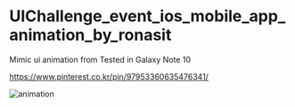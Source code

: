 # UIChallenge_event_ios_mobile_app_animation_by_ronasit

Mimic ui animation from 
Tested in Galaxy Note 10

https://www.pinterest.co.kr/pin/97953360635476341/

![animation](https://user-images.githubusercontent.com/4662566/172174918-af0c9bed-6b73-4504-919b-9559d16da5d0.gif)
